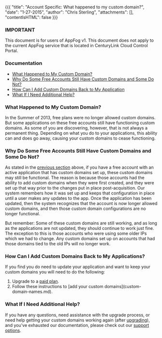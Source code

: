 {{{
  "title": "Account Specific: What happened to my custom domain?",
  "date": "1-27-2015",
  "author": "Chris Sterling",
  "attachments": [],
  "contentIsHTML": false
}}}

### IMPORTANT

This document is for users of AppFog v1. This document does not apply to the current AppFog service that is located in CenturyLink Cloud Control Portal.

### Documentation

<ul>
<li><a href="#whathappened">What Happened to My Custom Domain?</a></li>
<li><a href="#whystill">Why Do Some Free Accounts Still Have Custom Domains and Some Do Not?</a></li>
<li><a href="#addcustom">How Can I Add Custom Domains Back to My Application</a></li>
<li><a href="#getsupport">What If I Need Additional Help?</a></li>
</ul>
<h3 id="whathappened">What Happened to My Custom Domain?</h3>
<p>In the Summer of 2013, free plans were no longer allowed custom domains. But some applications on these free accounts still have functioning custom domains. As some of you are discovering, however, that is not always a permanent thing. Depending on what you do to your applications, this ability can and does go away, causing your custom domains to cease functioning.</p>
<h3 id="whystill">Why Do Some Free Accounts Still Have Custom Domains and Some Do Not?</h3>
<p>As stated in the <a href="#whathappened">previous section</a> above, if you have a free account with an active application that has custom domains set up, these custom domains may still be functional. The reason is because those accounts had the ability to add custom domains when they were first created, and they were set up that way prior to the changes put in place post-acquisition. Our system remembers how it was set up and keeps that configuration in place until a user makes any updates to the app. Once the application has been updated, then the system recognizes that the account is now longer allowed custom domains, and then those custom domain configurations are no longer functional.</p>
<p>But remember: Some of these custom domains are still working, and as long as the applications are not updated, they should continue to work just fine. The exception to this is those accounts who were using some older IPs which we had to change. Any custom domains set up on accounts that had those domains tied to the old IPs will no longer work.</p>
<h3 id="addcustom">How Can I Add Custom Domains Back to My Applications?</h3>
<p>If you find you do need to update your application and want to keep your custom domains you will need to do the following:</p>
<ol>
<li>Upgrade to a <a href="https://www.appfog.com/pricing/">paid plan</a>.</li>
<li>Follow these instructions to [add your custom domains](custom-domain-names.md).</li>
</ol>
<h3 id="getsupport">What If I Need Additional Help?</h3>
<p>If you have any questions, need assistance with the upgrade process, or need help getting your custom domains working again (after <a href="https://www.appfog.com/pricing/">upgrading</a>), and you've exhausted our documentation, please check out our <a href="/home">support options</a>.</p>
